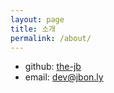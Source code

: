 ```yaml
---
layout: page
title: 소개
permalink: /about/
---
```


- github: [the-jb](https://github.com/the-jb)
- email: [dev@jbon.ly](mailto:dev@jbon.ly)
